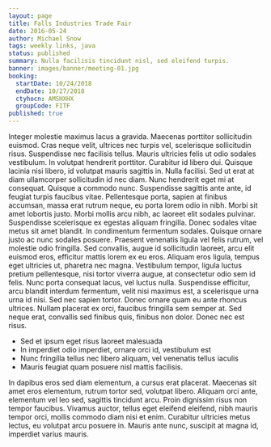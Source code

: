 ```yaml
---
layout: page
title: Falls Industries Trade Fair
date: 2016-05-24
author: Michael Snow
tags: weekly links, java
status: published
summary: Nulla facilisis tincidunt nisl, sed eleifend turpis.
banner: images/banner/meeting-01.jpg
booking:
  startDate: 10/24/2018
  endDate: 10/27/2018
  ctyhocn: AMSHXHX
  groupCode: FITF
published: true
---
```

Integer molestie maximus lacus a gravida. Maecenas porttitor sollicitudin euismod. Cras neque velit, ultrices nec turpis vel, scelerisque sollicitudin risus. Suspendisse nec facilisis tellus. Mauris ultricies felis ut odio sodales vestibulum. In volutpat hendrerit porttitor. Curabitur id libero dui. Quisque lacinia nisi libero, id volutpat mauris sagittis in. Nulla facilisi. Sed ut erat at diam ullamcorper sollicitudin id nec diam. Nunc hendrerit eget mi at consequat. Quisque a commodo nunc. Suspendisse sagittis ante ante, id feugiat turpis faucibus vitae. Pellentesque porta, sapien at finibus accumsan, massa erat rutrum neque, eu porta lorem odio in nibh. Morbi sit amet lobortis justo.
Morbi mollis arcu nibh, ac laoreet elit sodales pulvinar. Suspendisse scelerisque ex egestas aliquam fringilla. Donec sodales vitae metus sit amet blandit. In condimentum fermentum sodales. Quisque ornare justo ac nunc sodales posuere. Praesent venenatis ligula vel felis rutrum, vel molestie odio fringilla. Sed convallis, augue id sollicitudin laoreet, arcu elit euismod eros, efficitur mattis lorem ex eu eros. Aliquam eros ligula, tempus eget ultricies ut, pharetra nec magna. Vestibulum tempor, ligula luctus pretium pellentesque, nisi tortor viverra augue, at consectetur odio sem id felis. Nunc porta consequat lacus, vel luctus nulla. Suspendisse efficitur, arcu blandit interdum fermentum, velit nisi maximus est, a scelerisque urna urna id nisi. Sed nec sapien tortor. Donec ornare quam eu ante rhoncus ultrices. Nullam placerat ex orci, faucibus fringilla sem semper at. Sed neque erat, convallis sed finibus quis, finibus non dolor. Donec nec est risus.

* Sed et ipsum eget risus laoreet malesuada
* In imperdiet odio imperdiet, ornare orci id, vestibulum est
* Nunc fringilla tellus nec libero aliquam, vel venenatis tellus iaculis
* Mauris feugiat quam posuere nisl mattis facilisis.

In dapibus eros sed diam elementum, a cursus erat placerat. Maecenas sit amet eros elementum, rutrum tortor sed, volutpat libero. Aliquam orci ante, elementum vel leo sed, sagittis tincidunt arcu. Proin dignissim risus non tempor faucibus. Vivamus auctor, tellus eget eleifend eleifend, nibh mauris tempor orci, mollis commodo diam nisi et enim. Curabitur ultricies metus lectus, eu volutpat arcu posuere in. Mauris ante nunc, suscipit at magna id, imperdiet varius mauris.
